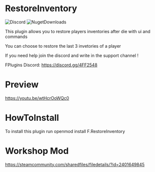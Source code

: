 # RestoreInventory
![Discord](https://img.shields.io/discord/742861338233274418?label=Discord&logo=Discord) ![NugetDownloads](https://img.shields.io/nuget/dt/F.RestoreInventory?label=Nuget%20Downloads)

This plugin allows you to restore players inventories after die with ui and commands

You can choose to restore the last 3 invetories of a player


If you need help join the discord and write in the support channel !

FPlugins Discord: https://discord.gg/4FF2548

# Preview

https://youtu.be/wtHcrOoWQc0

# HowToInstall

To install this plugin run openmod install F.RestoreInventory

# Workshop Mod

https://steamcommunity.com/sharedfiles/filedetails/?id=2401649845

